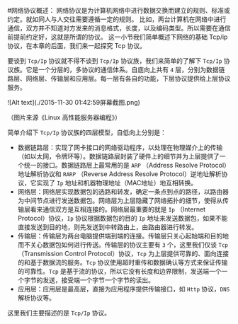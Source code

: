 #网络协议概述：
		网络协议是为计算机网络中进行数据交换而建立的规则、标准或约定。就如同人与人交往需要遵循一定的规则。
		比如，两台计算机在网络中进行通信，双方并不知道对方发来的消息格式，长度，以及编码类型。所以需要在通信前提前约定好，这就是所谓的协议。
		这一小节我们简单概述下网络的基础 Tcp/ip 协议，在本章的后面，我们来一起探究 Tcp 协议。
		

要谈到 `Tcp/Ip` 协议就不得不谈到 `Tcp/Ip` 协议族，我们来简单的了解下 `Tcp/Ip` 协议族。它是一个分层的，多协议的通信体系。自底向上共有 `4` 层，分别为数据链路层、网络层、传输层和应用层。每一层有各自的功能，下层协议提供给上层协议服务。

![Alt text](./2015-11-30 01:42:59屏幕截图.png)


（图片来源《Linux 高性能服务器编程》）

简单介绍下 `Tcp/Ip` 协议族的四层模型，自低向上分别是：
 - 数据链路层：实现了网卡接口的网络驱动程序，以处理在物理媒介上的传输（如以太网，令牌环等）。数据链路层封装了硬件上的细节并为上层提供了一个统一的接口。数据链路层上最常用的是 `ARP` （Address Resolve Protocol）地址解析协议和 `RARP` （Reverse Address Resolve Protocol）逆地址解析协议，它实现了 `Ip` 地址和机器物理地址（MAC地址）地互相转换。
 - 网络层：网络层实现数据包的选路和转发，确定一条点到点的路径，以路由器为中间节点进行发送数据包。网络层为上层隐藏了网络拓扑的细节，使得从传输层看来通信双方是互相连接的。网络层最重要的就是 `Ip` （Internet Protocol）协议，`Ip` 协议根据数据包的目的 `Ip` 地址来发送数据包，如果不能直接发送到目的地，则先发送到中转路由上，由路由器进行转发。
 - 传输层：传输层为两台电脑提供端到端的连接。传输层只关心起始端和目的地而不关心数据包如何进行传送。传输层的协议主要有 `3` 个，这里我们仅谈 `Tcp`（Transmission Control Protocol）协议，`Tcp` 为上层提供可靠的、面向连接的和基于数据流的服务。`Tcp` 协议使用超时重传和数据确认等方式来保证传输的可靠性。`Tcp` 是基于流的协议，所以它没有长度和边界限制，发送端一个一个字节的发送，接受端一个字节一个字节的读出。
 - 应用层：应用层是最高层，直接为应用程序提供传输接口，如 `Http` 协议，`DNS` 解析协议等。

这里我们主要描述的是 `Tcp/Ip` 协议。
